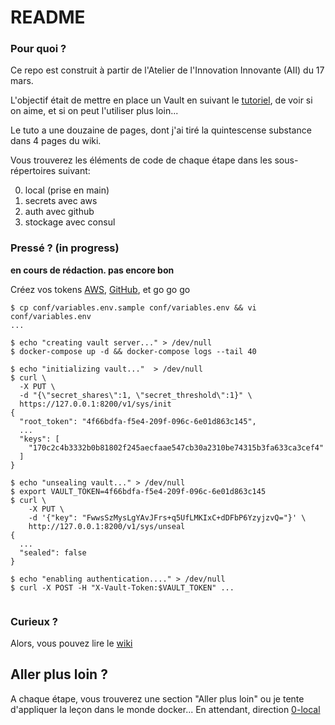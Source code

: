 # README #

### Pour quoi ? ###

Ce repo est construit à partir de l'Atelier de l'Innovation Innovante (AII) du 17 mars.

L'objectif était de mettre en place un Vault en suivant le [tutoriel](https://www.vaultproject.io/intro/getting-started/install.html), de voir si on aime, et si on peut l'utiliser plus loin...

Le tuto a une douzaine de pages, dont j'ai tiré la quintescense substance dans 4 pages du wiki. 

Vous trouverez les éléments de code de chaque étape dans les sous-répertoires suivant:

0. local (prise en main)
1. secrets avec aws
2. auth avec github
3. stockage avec consul

### Pressé ? (in progress) ###

**en cours de rédaction. pas encore bon**

Créez vos tokens [AWS](https://console.aws.amazon.com/iam/home#/security_credential), [GitHub](https://github.com/settings/tokens), et go go go

```
$ cp conf/variables.env.sample conf/variables.env && vi conf/variables.env
...

$ echo "creating vault server..." > /dev/null
$ docker-compose up -d && docker-compose logs --tail 40

$ echo "initializing vault..."  > /dev/null
$ curl \
  -X PUT \
  -d "{\"secret_shares\":1, \"secret_threshold\":1}" \
  https://127.0.0.1:8200/v1/sys/init
{
  "root_token": "4f66bdfa-f5e4-209f-096c-6e01d863c145",
  ...
  "keys": [
    "170c2c4b3332b0b81802f245aecfaae547cb30a2310be74315b3fa633ca3cef4"
  ]
}

$ echo "unsealing vault..." > /dev/null
$ export VAULT_TOKEN=4f66bdfa-f5e4-209f-096c-6e01d863c145
$ curl \
    -X PUT \
    -d '{"key": "FwwsSzMysLgYAvJFrs+q5UfLMKIxC+dDFbP6YzyjzvQ="}' \
    http://127.0.0.1:8200/v1/sys/unseal
{
  ...
  "sealed": false
}

$ echo "enabling authentication...." > /dev/null
$ curl -X POST -H "X-Vault-Token:$VAULT_TOKEN" ...


```

### Curieux ? ###

Alors, vous pouvez lire le [wiki](https://github.com/ebreton/atelier-vault/wiki)


## Aller plus loin ? ##

A chaque étape, vous trouverez une section "Aller plus loin" ou je tente d'appliquer la leçon dans le monde docker... En attendant, direction [0-local](https://github.com/ebreton/atelier-vault/tree/master/0-local)